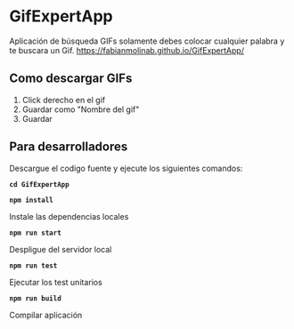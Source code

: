 # GifExpertApp

Aplicación de búsqueda GIFs solamente debes colocar cualquier palabra y te buscara un Gif. https://fabianmolinab.github.io/GifExpertApp/

## Como descargar GIFs

1. Click derecho en el gif
2. Guardar como "Nombre del gif"
3. Guardar

## Para desarrolladores

Descargue el codigo fuente y ejecute los siguientes comandos:

**`cd GifExpertApp`**

**`npm install`**

Instale las dependencias locales

**`npm run start`**

Despligue del servidor local

**`npm run test`**

Ejecutar los test unitarios

**`npm run build`**

Compilar aplicación
